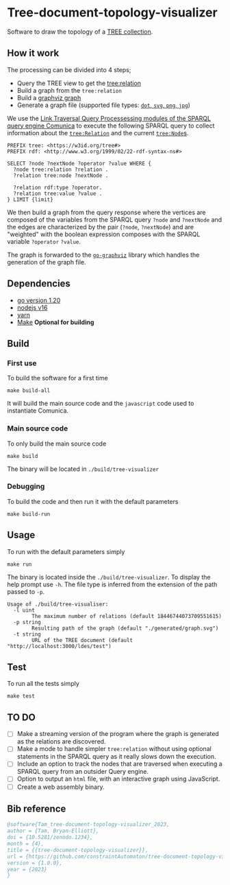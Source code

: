 # Tree-document-topology-visualizer

Software to draw the topology of a [TREE collection](https://treecg.github.io/specification/).

## How it work
The processing can be divided into 4 steps;
- Query the TREE view to get the [tree:relation](https://treecg.github.io/specification/#Relation)
- Build a graph from the `tree:relation`
- Build a [graphviz graph](https://graphviz.org/)
- Generate a graph file (supported file types: [`dot`, `svg`, `png`, `jpg`](https://github.com/goccy/go-graphviz))

We use the [Link Traversal Query Processessing modules of the SPARQL query engine Comunica](https://github.com/comunica/comunica-feature-link-traversal)
to execute the following SPARQL query to collect information about the [`tree:Relation`](https://treecg.github.io/specification/#Node)
  and the current [`tree:Node`s](https://treecg.github.io/specification/#Relation).

```sparql
PREFIX tree: <https://w3id.org/tree#>
PREFIX rdf: <http://www.w3.org/1999/02/22-rdf-syntax-ns#>

SELECT ?node ?nextNode ?operator ?value WHERE {
  ?node tree:relation ?relation .
  ?relation tree:node ?nextNode .
  
  ?relation rdf:type ?operator.
  ?relation tree:value ?value .
} LIMIT {limit}
```
We then build a graph from the query response where the vertices are composed of the variables from the SPARQL query `?node` and `?nextNode` and the edges are characterized by the pair (`?node`, `?nextNode`) and are "weighted" with the boolean expression composes with the SPARQL variable `?operator` `?value`.


The graph is forwarded to the [`go-graphviz`](https://github.com/goccy/go-graphviz) library which handles the generation of the graph file.


## Dependencies
- [go version 1.20](https://go.dev/dl/)
- [nodejs v16](https://nodejs.org/en)
- [yarn](https://yarnpkg.com/getting-started/install/)
- [Make](https://www.gnu.org/software/make/) __Optional for building__



## Build


### First use
To build the software for a first time


`make build-all`


It will build the main source code and the `javascript` code used to instantiate Comunica.


### Main source code


To only build the main source code


`make build`


The binary will be located in `./build/tree-visualizer`


### Debugging


To build the code and then run it with the default parameters


`make build-run`


## Usage


To run with the default parameters simply


`make run`


The binary is located inside the `./build/tree-visualizer`.
To display the help prompt use `-h`.
The file type is inferred from the extension of the path passed to `-p`.


```
Usage of ./build/tree-visualiser:
  -l uint
        The maximum number of relations (default 18446744073709551615)
  -p string
        Resulting path of the graph (default "./generated/graph.svg")
  -t string
        URL of the TREE document (default "http://localhost:3000/ldes/test")
```
## Test
To run all the tests simply


`make test`


## TO DO


- [ ] Make a streaming version of the program where the graph is generated as the relations are discovered.
- [ ] Make a mode to handle simpler `tree:relation` without using optional statements in the SPARQL query as it really slows down the execution.
- [ ] Include an option to track the nodes that are traversed when executing a SPARQL query from an outsider Query engine.
- [ ] Option to output an `html` file, with an interactive graph using JavaScript.
- [ ] Create a web assembly binary.

## Bib reference

```bib
@software{Tam_tree-document-topology-visualizer_2023,
author = {Tam, Bryan-Elliott},
doi = {10.5281/zenodo.1234},
month = {4},
title = {{tree-document-topology-visualizer}},
url = {https://github.com/constraintAutomaton/tree-document-topology-visualizer},
version = {1.0.0},
year = {2023}
}
```
